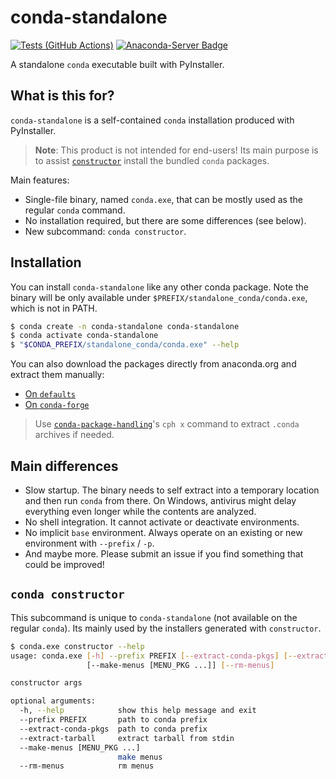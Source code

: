 # conda-standalone

[![Tests (GitHub Actions)](https://github.com/conda/conda-standalone/actions/workflows/tests.yml/badge.svg)](https://github.com/conda/conda-standalone/actions/workflows/tests.yml)
[![Anaconda-Server Badge](https://anaconda.org/main/conda-standalone/badges/version.svg)](https://anaconda.org/main/conda-standalone/files)

A standalone `conda` executable built with PyInstaller.

## What is this for?

`conda-standalone` is a self-contained `conda` installation produced with PyInstaller.

> **Note**: This product is not intended for end-users!
> Its main purpose is to assist [`constructor`](https://github.com/conda/constructor) install the bundled `conda` packages.

Main features:

- Single-file binary, named `conda.exe`, that can be mostly used as the regular `conda` command.
- No installation required, but there are some differences (see below).
- New subcommand: `conda constructor`.

## Installation

You can install `conda-standalone` like any other conda package.
Note the binary will be only available under `$PREFIX/standalone_conda/conda.exe`, which is not in PATH.

```bash
$ conda create -n conda-standalone conda-standalone
$ conda activate conda-standalone
$ "$CONDA_PREFIX/standalone_conda/conda.exe" --help
```

You can also download the packages directly from anaconda.org and extract them manually:

* [On `defaults`](https://anaconda.org/main/conda-standalone/files)
* [On `conda-forge`](https://anaconda.org/conda-forge/conda-standalone/files)

> Use [`conda-package-handling`](https://github.com/conda/conda-package-handling)'s `cph x` command to extract `.conda` archives if needed.

## Main differences

- Slow startup. The binary needs to self extract into a temporary location and then run `conda` from there. On Windows, antivirus might delay everything even longer while the contents are analyzed.
- No shell integration. It cannot activate or deactivate environments.
- No implicit `base` environment. Always operate on an existing or new environment with `--prefix` / `-p`.
- And maybe more. Please submit an issue if you find something that could be improved!

## `conda constructor`

This subcommand is unique to `conda-standalone` (not available on the regular `conda`).
Its mainly used by the installers generated with `constructor`.

```bash
$ conda.exe constructor --help
usage: conda.exe [-h] --prefix PREFIX [--extract-conda-pkgs] [--extract-tarball] 
                 [--make-menus [MENU_PKG ...]] [--rm-menus]

constructor args

optional arguments:
  -h, --help            show this help message and exit
  --prefix PREFIX       path to conda prefix
  --extract-conda-pkgs  path to conda prefix
  --extract-tarball     extract tarball from stdin
  --make-menus [MENU_PKG ...]
                        make menus
  --rm-menus            rm menus
```
